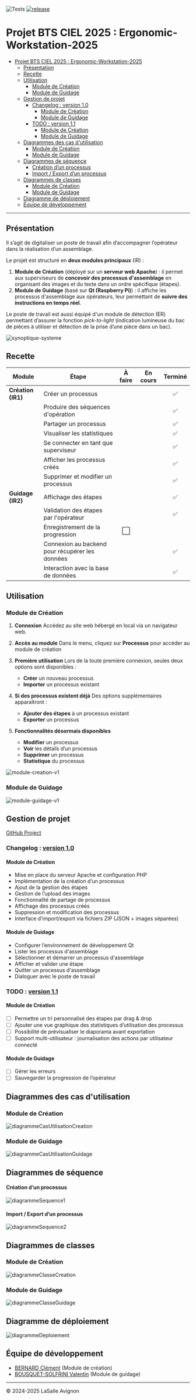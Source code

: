 ![Tests](https://github.com/bts-lasalle-avignon-projets/ergonomic-workstation-2025/actions/workflows/php-ew.yml/badge.svg) [![release](https://img.shields.io/github/v/release/bts-lasalle-avignon-projets/ergonomic-workstation-2025)](https://github.com/bts-lasalle-avignon-projets/ergonomic-workstation-2025/releases)

# Projet BTS CIEL 2025 : Ergonomic-Workstation-2025

- [Projet BTS CIEL 2025 : Ergonomic-Workstation-2025](#projet-bts-ciel-2025--ergonomic-workstation-2025)
  - [Présentation](#présentation)
  - [Recette](#recette)
  - [Utilisation](#utilisation)
    - [Module de Création](#module-de-création)
    - [Module de Guidage](#module-de-guidage)
  - [Gestion de projet](#gestion-de-projet)
    - [Changelog : version 1.0](#changelog--version-10)
      - [Module de Création](#module-de-création-1)
      - [Module de Guidage](#module-de-guidage-1)
    - [TODO : version 1.1](#todo--version-11)
      - [Module de Création](#module-de-création-2)
      - [Module de Guidage](#module-de-guidage-2)
  - [Diagrammes des cas d'utilisation](#diagrammes-des-cas-dutilisation)
    - [Module de Création](#module-de-création-3)
    - [Module de Guidage](#module-de-guidage-3)
  - [Diagrammes de séquence](#diagrammes-de-séquence)
      - [Création d’un processus](#création-dun-processus)
      - [Import / Export d’un processus](#import--export-dun-processus)
  - [Diagrammes de classes](#diagrammes-de-classes)
    - [Module de Création](#module-de-création-4)
    - [Module de Guidage](#module-de-guidage-4)
  - [Diagramme de déploiement](#diagramme-de-déploiement)
  - [Équipe de développement](#équipe-de-développement)

---

## Présentation

Il s’agit de digitaliser un poste de travail afin d’accompagner l’opérateur dans la réalisation d’un assemblage.

Le projet est structuré en **deux modules principaux** (IR) :

1. **Module de Création** (déployé sur un **serveur web Apache**) : il permet aux superviseurs de **concevoir des processus d'assemblage** en organisant des images et du texte dans un ordre spécifique (étapes).
2. **Module de Guidage** (basé sur **Qt (Raspberry Pi)**) : il affiche les processus d'assemblage aux opérateurs, leur permettant de **suivre des instructions en temps réel**.

Le poste de travail est aussi équipé d'un module de détection (ER) permettant d’assurer la fonction _pick-to-light_ (indication lumineuse du bac de pièces à utiliser et détection de la prise d’une pièce dans un bac).

![synoptique-systeme](./images/synoptique-systeme.png)

## Recette

| **Module**         | **Étape**                                       | **À faire** | **En cours** | **Terminé** |
| ------------------ | ----------------------------------------------- | :---------: | :----------: | :---------: |
| **Création (IR1)** | Créer un processus                              |             |              |      ✅     |
|                    | Produire des séquences d'opération              |             |              |      ✅     |
|                    | Partager un processus                           |             |              |      ✅     |
|                    | Visualiser les statistiques                     |             |              |      ✅     |
|                    | Se connecter en tant que superviseur            |             |              |      ✅     |
|                    | Afficher les processus créés                    |             |              |      ✅     |
|                    | Supprimer et modifier un processus              |             |              |      ✅     |
| **Guidage (IR2)**  | Affichage des étapes                            |             |             |      ✅      |
|                    | Validation des étapes par l'opérateur           |            |              |      ✅      |
|                    | Enregistrement de la progression                |      ⬜     |              |             |
|                    | Connexion au backend pour récupérer les données |            |              |     ✅       |
|                    | Interaction avec la base de données             |            |              |      ✅      |

## Utilisation

### Module de Création

1. **Connexion**
   Accédez au site web hébergé en local via un navigateur web.

2. **Accès au module**
   Dans le menu, cliquez sur **Processus** pour accéder au module de création

3. **Première utilisation**
   Lors de la toute première connexion, seules deux options sont disponibles :
   - **Créer** un nouveau processus
   - **Importer** un processus existant

4. **Si des processus existent déjà**
   Des options supplémentaires apparaîtront :
   - **Ajouter des étapes** à un processus existant
   - **Exporter** un processus

5. **Fonctionnalités désormais disponibles**
   - **Modifier** un processus
   - **Voir** les détails d’un processus
   - **Supprimer** un processus
   - **Statistique** du processus

![module-creation-v1](./images/module-creation-v1.gif)

### Module de Guidage

![module-guidage-v1](./images/module-guidage-v1.gif)

## Gestion de projet

[GitHub Project](https://github.com/orgs/bts-lasalle-avignon-projets/projects/23)

### Changelog : [version 1.0](https://github.com/bts-lasalle-avignon-projets/ergonomic-workstation-2025/releases/tag/1.0)

#### Module de Création

- Mise en place du serveur Apache et configuration PHP
- Implémentation de la création d’un processus
- Ajout de la gestion des étapes
- Gestion de l’upload des images
- Fonctionnalité de partage de processus
- Affichage des processus créés
- Suppression et modification des processus
- Interface d’import/export via fichiers ZIP (JSON + images séparées)

#### Module de Guidage

- Configurer l’environnement de développement Qt
- Lister les processus d'assemblage
- Sélectionner et démarrer un processus d'assemblage
- Afficher et valider une étape
- Quitter un processus d'assemblage
- Dialoguer avec le poste de travail

### TODO : [version 1.1](https://github.com/bts-lasalle-avignon-projets/ergonomic-workstation-2025/releases/tag/1.1)

#### Module de Création

- [ ] Permettre un tri personnalisé des étapes par drag & drop
- [ ] Ajouter une vue graphique des statistiques d’utilisation des processus
- [ ] Possibilité de prévisualiser le diaporama avant exportation
- [ ] Support multi-utilisateur : journalisation des actions par utilisateur connecté

#### Module de Guidage

- [ ] Gérer les erreurs
- [ ] Sauvegarder la progression de l’opérateur

## Diagrammes des cas d'utilisation

### Module de Création

![diagrammeCasUtilisationCreation](images/diagrammeCasUtilisationModuleCreation.png)

### Module de Guidage
![diagrammeCasUtilisationGuidage](images/diagrammeCasUtilisationModuleGuidage.png)

## Diagrammes de séquence

#### Création d’un processus

![diagrammeSequence1](images/sequenceCreation1.png)

#### Import / Export d’un processus

![diagrammeSequence2](images/sequenceCreation2.png)

## Diagrammes de classes

### Module de Création

![diagrammeClasseCreation](images/diagrammeClasseCreation.png)

### Module de Guidage

![diagrammeClasseGuidage](images/diagrammeClasseGuidage.png)

## Diagramme de déploiement

![diagrammeDeploiement](images/diagrammeDeploiement.png)

## Équipe de développement

- <a href= "https://github.com/clementBernard130">BERNARD Clément</a> (Module de création)
- <a href =https://github.com/ValentinBOUSQUET>BOUSQUET-SOLFRINI Valentin</a> (Module de guidage)

---
&copy; 2024-2025 LaSalle Avignon
